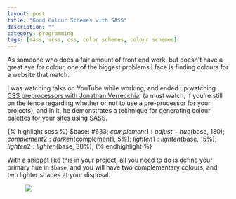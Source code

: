 ```yaml
---
layout: post
title: "Good Colour Schemes with SASS"
description: ""
category: programming
tags: [sass, scss, css, color schemes, colour schemes]
---
```


As someone who does a fair amount of front end work, but doesn't have a great eye for colour, one of the biggest problems I face is finding colours for a website that match.

I was watching talks on YouTube while working, and ended up watching [CSS preprocessors with Jonathan Verrecchia](http://www.youtube.com/watch?feature=player_embedded&v=FlW2vvl0yvo), (a must watch, if you're still on the fence regarding whether or not to use a pre-processor for your projects), and in it, he demonstrates a technique for generating colour palettes for your sites using SASS.

{% highlight scss %}
$base: #633;
$complement1: adjust-hue($base, 180);
$complement2: darken($complement1, 5%);
$lighten1: lighten($base, 15%);
$lighten2: lighten($base, 30%);
{% endhighlight %}

With a snippet like this in your project, all you need to do is define your primary hue in `$base`, and you will have two complementary colours, and two lighter shades at your disposal.

<figure>
	<img src="/images/swatches/swatches.png">
</figure>
